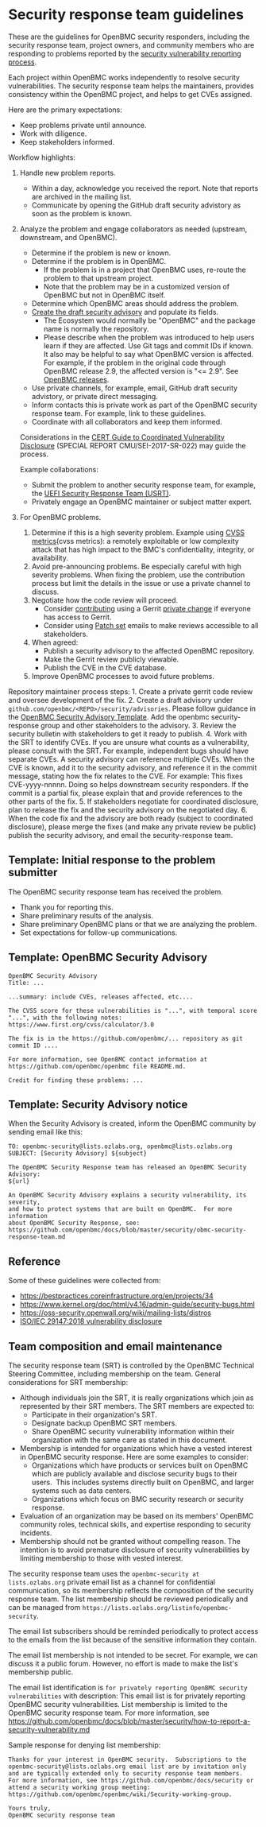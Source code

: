 # Security response team guidelines

These are the guidelines for OpenBMC security responders, including the security
response team, project owners, and community members who are responding to
problems reported by the [security vulnerability reporting process][].

Each project within OpenBMC works independently to resolve security
vulnerabilities. The security response team helps the maintainers, provides
consistency within the OpenBMC project, and helps to get CVEs assigned.

Here are the primary expectations:

- Keep problems private until announce.
- Work with diligence.
- Keep stakeholders informed.

Workflow highlights:

1. Handle new problem reports.
   - Within a day, acknowledge you received the report. Note that reports are
     archived in the mailing list.
   - Communicate by opening the GitHub draft security advistory as soon as the
     problem is known.

2. Analyze the problem and engage collaborators as needed (upstream, downstream,
   and OpenBMC).
   - Determine if the problem is new or known.
   - Determine if the problem is in OpenBMC.
     - If the problem is in a project that OpenBMC uses, re-route the problem to
       that upstream project.
     - Note that the problem may be in a customized version of OpenBMC but not
       in OpenBMC itself.
   - Determine which OpenBMC areas should address the problem.
   - [Create the draft security advisory][] and populate its fields.
     - The Ecosystem would normally be "OpenBMC" and the package name is
       normally the repository.
     - Please describe when the problem was introduced to help users learn if
       they are affected. Use Git tags and commit IDs if known. It also may be
       helpful to say what OpenBMC version is affected. For example, if the
       problem in the original code through OpenBMC release 2.9, the affected
       version is "<= 2.9". See [OpenBMC releases][].
   - Use private channels, for example, email, GitHub draft security advistory,
     or private direct messaging.
   - Inform contacts this is private work as part of the OpenBMC security
     response team. For example, link to these guidelines.
   - Coordinate with all collaborators and keep them informed.

   Considerations in the [CERT Guide to Coordinated Vulnerability Disclosure][]
   (SPECIAL REPORT CMU/SEI-2017-SR-022) may guide the process.

   Example collaborations:
   - Submit the problem to another security response team, for example, the
     [UEFI Security Response Team (USRT)][].
   - Privately engage an OpenBMC maintainer or subject matter expert.

3. For OpenBMC problems.
   1. Determine if this is a high severity problem. Example using [CVSS
      metrics](cvss metrics): a remotely exploitable or low complexity attack
      that has high impact to the BMC's confidentiality, integrity, or
      availability.
   2. Avoid pre-announcing problems. Be especially careful with high severity
      problems. When fixing the problem, use the contribution process but limit
      the details in the issue or use a private channel to discuss.
   3. Negotiate how the code review will proceed.
      - Consider [contributing][] using a Gerrit [private change][] if everyone
        has access to Gerrit.
      - Consider using [Patch set][] emails to make reviews accessible to all
        stakeholders.
   4. When agreed:
      - Publish a security advisory to the affected OpenBMC repository.
      - Make the Gerrit review publicly viewable.
      - Publish the CVE in the CVE database.
   5. Improve OpenBMC processes to avoid future problems.

Repository maintainer process steps: 1. Create a private gerrit code review and
oversee development of the fix. 2. Create a draft advisory under
`github.com/openbmc/<REPO>/security/advisories`. Please follow guidance in the
[OpenBMC Security Advisory Template][]. Add the openbmc security-response group
and other stakeholders to the advisory. 3. Review the security bulletin with
stakeholders to get it ready to publish. 4. Work with the SRT to identify CVEs.
If you are unsure what counts as a vulnerability, please consult with the SRT.
For example, independent bugs should have separate CVEs. A security advisory can
reference multiple CVEs. When the CVE is known, add it to the security advisory,
and reference it in the commit message, stating how the fix relates to the CVE.
For example: This fixes CVE-yyyy-nnnnn. Doing so helps downstream security
responders. If the commit is a partial fix, please explain that and provide
references to the other parts of the fix. 5. If stakeholders negotiate for
coordinated disclosure, plan to release the fix and the security advisory on the
negotiated day. 6. When the code fix and the advisory are both ready (subject to
coordinated disclosure), please merge the fixes (and make any private review be
public) publish the security advisory, and email the security-response team.

[security vulnerability reporting process]: ./obmc-security-response-team.md
[cvss metrics]: https://www.first.org/cvss/calculator/3.0
[uefi security response team (usrt)]: https://uefi.org/security
[cert guide to coordinated vulnerability disclosure]:
  https://resources.sei.cmu.edu/asset_files/SpecialReport/2017_003_001_503340.pdf
[contributing]:
  https://github.com/openbmc/docs/blob/master/CONTRIBUTING.md#submitting-changes-via-gerrit-server
[openbmc releases]:
  https://github.com/openbmc/docs/blob/master/release/release-notes.md
[private change]:
  https://gerrit-review.googlesource.com/Documentation/intro-user.html#private-changes
[patch set]: https://en.wikipedia.org/wiki/Patch_(Unix)
[create the draft security advisory]:
  https://docs.github.com/en/code-security/repository-security-advisories/creating-a-repository-security-advisory
[openbmc security advisory template]: obmc-github-security-advisory-template.md

## Template: Initial response to the problem submitter

The OpenBMC security response team has received the problem.

- Thank you for reporting this.
- Share preliminary results of the analysis.
- Share preliminary OpenBMC plans or that we are analyzing the problem.
- Set expectations for follow-up communications.

## Template: OpenBMC Security Advisory

```text
OpenBMC Security Advisory
Title: ...

...summary: include CVEs, releases affected, etc....

The CVSS score for these vulnerabilities is "...", with temporal score
"...", with the following notes:
https://www.first.org/cvss/calculator/3.0

The fix is in the https://github.com/openbmc/... repository as git
commit ID ....

For more information, see OpenBMC contact information at
https://github.com/openbmc/openbmc file README.md.

Credit for finding these problems: ...
```

## Template: Security Advisory notice

When the Security Advisory is created, inform the OpenBMC community by sending
email like this:

```text
TO: openbmc-security@lists.ozlabs.org, openbmc@lists.ozlabs.org
SUBJECT: [Security Advisory] ${subject}

The OpenBMC Security Response team has released an OpenBMC Security Advisory:
${url}

An OpenBMC Security Advisory explains a security vulnerability, its severity,
and how to protect systems that are built on OpenBMC.  For more information
about OpenBMC Security Response, see:
https://github.com/openbmc/docs/blob/master/security/obmc-security-response-team.md
```

## Reference

Some of these guidelines were collected from:

- <https://bestpractices.coreinfrastructure.org/en/projects/34>
- <https://www.kernel.org/doc/html/v4.16/admin-guide/security-bugs.html>
- <https://oss-security.openwall.org/wiki/mailing-lists/distros>
- [ISO/IEC 29147:2018 vulnerability disclosure](https://www.iso.org/standard/72311.html)

## Team composition and email maintenance

The security response team (SRT) is controlled by the OpenBMC Technical Steering
Committee, including membership on the team. General considerations for SRT
membership:

- Although individuals join the SRT, it is really organizations which join as
  represented by their SRT members. The SRT members are expected to:
  - Participate in their organization's SRT.
  - Designate backup OpenBMC SRT members.
  - Share OpenBMC security vulnerability information within their organization
    with the same care as stated in this document.
- Membership is intended for organizations which have a vested interest in
  OpenBMC security response. Here are some examples to consider:
  - Organizations which have products or services built on OpenBMC which are
    publicly available and disclose security bugs to their users.  This includes
    systems directly built on OpenBMC, and larger systems such as data centers.
  - Organizations which focus on BMC security research or security response.
- Evaluation of an organization may be based on its members' OpenBMC community
  roles, technical skills, and expertise responding to security incidents.
- Membership should not be granted without compelling reason. The intention is
  to avoid premature disclosure of security vulnerabilities by limiting
  membership to those with vested interest.

The security response team uses the `openbmc-security at lists.ozlabs.org`
private email list as a channel for confidential communication, so its
membership reflects the composition of the security response team. The list
membership should be reviewed periodically and can be managed from
`https://lists.ozlabs.org/listinfo/openbmc-security`.

The email list subscribers should be reminded periodically to protect access to
the emails from the list because of the sensitive information they contain.

The email list membership is not intended to be secret. For example, we can
discuss it a public forum. However, no effort is made to make the list's
membership public.

The email list identification is
`for privately reporting OpenBMC security vulnerabilities` with description:
This email list is for privately reporting OpenBMC security vulnerabilities.
List membership is limited to the OpenBMC security response team. For more
information, see
<https://github.com/openbmc/docs/blob/master/security/how-to-report-a-security-vulnerability.md>

Sample response for denying list membership:

```text
Thanks for your interest in OpenBMC security.  Subscriptions to the
openbmc-security@lists.ozlabs.org email list are by invitation only
and are typically extended only to security response team members.
For more information, see https://github.com/openbmc/docs/security or
attend a security working group meeting:
https://github.com/openbmc/openbmc/wiki/Security-working-group.

Yours truly,
OpenBMC security response team
```
